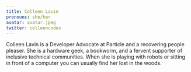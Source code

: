 ```yaml
---
title: Colleen Lavin
pronouns: she/her
avatar: avatar.jpeg
twitter: colleencodes
---
```


Colleen Lavin is a Developer Advocate at Particle and a recovering people pleaser. She is a hardware geek, a bookworm, and a fervent supporter of inclusive technical communities. When she is playing with robots or sitting in front of a computer you can usually find her lost in the woods. 

